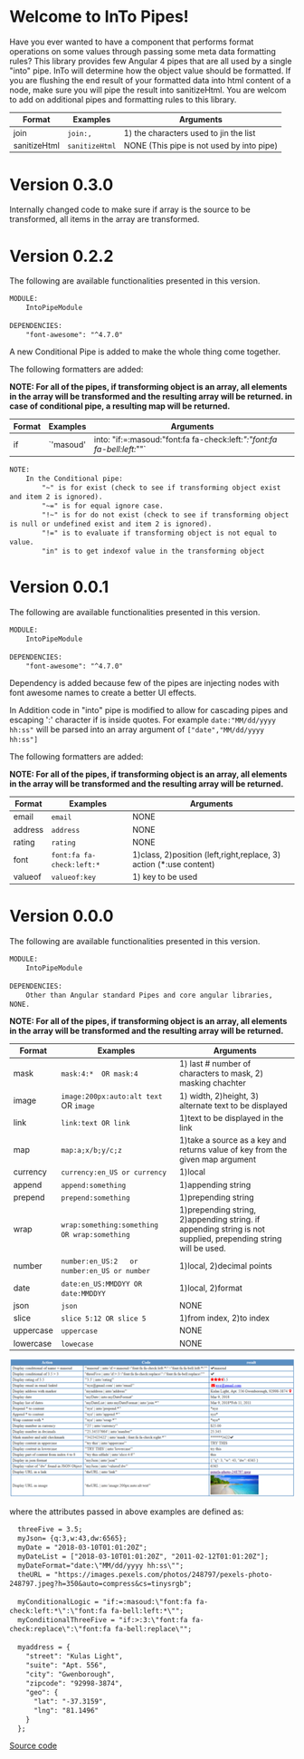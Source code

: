 # Welcome to InTo Pipes!

Have you ever wanted to have a component that performs format operations on some values through passing some meta data formatting rules?
This library provides few Angular 4 pipes that are all used by a single "into" pipe. InTo will determine how the object value should be formatted. If you are flushing the end result of your formatted data into html content of 
a node, make sure you will pipe the result into sanitizeHtml.
You are welcom to add on additional pipes and formatting rules to this library.

| Format             | Examples             | Arguments                                   |
|--------------------|----------------------|---------------------------------------------|
| join               | `join:,`             |  1) the characters used to jin the list     |
| sanitizeHtml       | `sanitizeHtml`       |  NONE  (This pipe is not used by into pipe) |


# Version 0.3.0
Internally changed code to make sure if array is the source to be transformed, all items in the array are transformed.

# Version 0.2.2
The following are available functionalities presented in this version. 
```
MODULE:
    IntoPipeModule

DEPENDENCIES: 
    "font-awesome": "^4.7.0"
```

A new Conditional Pipe is added to make the whole thing come together. 

The following formatters are added:

**NOTE: For all of the pipes, if transforming object is an array, all elements in the array will be transformed and the resulting array will be returned. in case of conditional pipe, a resulting map will be returned.**

| Format             | Examples                                                | Arguments                  |
|--------------------|---------------------------------------------------------|----------------------------|
| if                 | `'masoud' | into: "if:=:masoud:\"font:fa fa-check:left:*\":\"font:fa fa-bell:left:*\""` |  1)condition `=,!=,~=,<,>,~,!~,in` , 2)value to be evaluated, 3)action, 4)else action |

```
NOTE: 
    In the Conditional pipe:
        "~" is for exist (check to see if transforming object exist and item 2 is ignored).
        "~=" is for equal ignore case.
        "!~" is for do not exist (check to see if transforming object is null or undefined exist and item 2 is ignored).
        "!=" is to evaluate if transforming object is not equal to value.
        "in" is to get indexof value in the transforming object
```

# Version 0.0.1
The following are available functionalities presented in this version. 
```
MODULE:
    IntoPipeModule

DEPENDENCIES: 
    "font-awesome": "^4.7.0"
```
Dependency is added because few of the pipes are injecting nodes with font awesome names to create a better UI effects.

In Addition code in "into" pipe is modified to allow for cascading pipes and escaping ':' character if is inside quotes. For example `date:"MM/dd/yyyy hh:ss"` will be parsed into an array argument of 
`["date","MM/dd/yyyy hh:ss"]`

The following formatters are added:

**NOTE: For all of the pipes, if transforming object is an array, all elements in the array will be transformed and the resulting array will be returned.**

| Format             | Examples                     | Arguments                   |
|--------------------|------------------------------|-----------------------------|
| email               | `email`                     | NONE                        |
| address             | `address`                   | NONE                        |
| rating              | `rating`                    | NONE                        |
| font                | `font:fa fa-check:left:*`   | 1)class, 2)position (left,right,replace, 3) action (*:use content) |
| valueof             | `valueof:key`               | 1) key to be used                           |

# Version 0.0.0

The following are available functionalities presented in this version. 
```
MODULE:
    IntoPipeModule

DEPENDENCIES: 
	Other than Angular standard Pipes and core angular libraries, NONE.
```

**NOTE: For all of the pipes, if transforming object is an array, all elements in the array will be transformed and the resulting array will be returned.**


| Format              | Examples                                        | Arguments                  | 
|---------------------|-------------------------------------------------|----------------------------|
| mask                | `mask:4:*  OR mask:4`                           | 1) last # number of characters to mask, 2) masking chachter |
| image               | `image:200px:auto:alt text` OR `image`          | 1) width, 2)height, 3) alternate text to be displayed |
| link                | `link:text OR link`                             | 1)text to be displayed in the link |
| map                 | `map:a;x/b;y/c;z`                               | 1)take a source as a key and returns value of key from the given map argument |
| currency            | `currency:en_US or currency`                    | 1)local |
| append              | `append:something`                              | 1)appending string |
| prepend             | `prepend:something`                             | 1)prepending string |
| wrap                | `wrap:something:something  OR wrap:something`   | 1)prepending string, 2)appending string. if appending string is not supplied, prepending string will be used. |
| number              | `number:en_US:2   or number:en_US or number`    | 1)local, 2)decimal points |
| date                | `date:en_US:MMDDYY OR date:MMDDYY`              | 1)local, 2)format |
| json                | `json`                                          | NONE    |
| slice               | `slice 5:12 OR slice 5`                         | 1)from index, 2)to index |
| uppercase           | `uppercase`                                     | NONE    |
| lowercase           | `lowecase`                                      | NONE    |

![alt text](https://raw.githubusercontent.com/msalehisedeh/into-pipes/master/sample.png  "Commands and results")


where the attributes passed in above examples are defined as:
```
  threeFive = 3.5;
  myJson= {q:3,w:43,dw:6565};
  myDate = "2018-03-10T01:01:20Z";
  myDateList = ["2018-03-10T01:01:20Z", "2011-02-12T01:01:20Z"];
  myDateFormat="date:\"MM/dd/yyyy hh:ss\"";
  theURL = "https://images.pexels.com/photos/248797/pexels-photo-248797.jpeg?h=350&auto=compress&cs=tinysrgb";

  myConditionalLogic = "if:=:masoud:\"font:fa fa-check:left:*\":\"font:fa fa-bell:left:*\"";
  myConditionalThreeFive = "if:>:3:\"font:fa fa-check:replace\":\"font:fa fa-bell:replace\"";

  myaddress = {
    "street": "Kulas Light",
    "suite": "Apt. 556",
    "city": "Gwenborough",
    "zipcode": "92998-3874",
    "geo": {
      "lat": "-37.3159",
      "lng": "81.1496"
    }
  };
```

[Source code](https://github.com/msalehisedeh/into-pipes)
